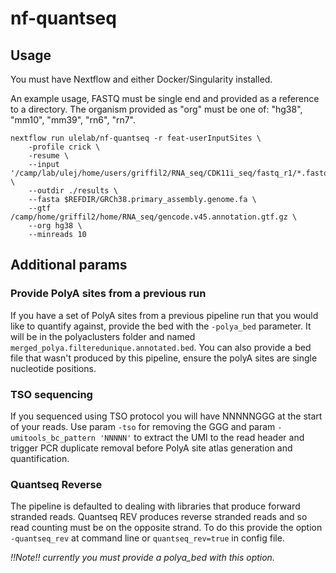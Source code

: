 # nf-quantseq

## Usage
You must have Nextflow and either Docker/Singularity installed.

An example usage, FASTQ must be single end and provided as a reference to a directory.
The organism provided as "org" must be one of: "hg38", "mm10", "mm39", "rn6", "rn7".

```
nextflow run ulelab/nf-quantseq -r feat-userInputSites \
    -profile crick \
    -resume \
    --input '/camp/lab/ulej/home/users/griffil2/RNA_seq/CDK11i_seq/fastq_r1/*.fastq.gz' \
    --outdir ./results \
    --fasta $REFDIR/GRCh38.primary_assembly.genome.fa \
    --gtf /camp/home/griffil2/home/RNA_seq/gencode.v45.annotation.gtf.gz \
    --org hg38 \
    --minreads 10
```


## Additional params
### Provide PolyA sites from a previous run
If you have a set of PolyA sites from a previous pipeline run that you would like to quantify against, provide the bed with the `-polya_bed` parameter. It will be in the polyaclusters folder and named `merged_polya.filteredunique.annotated.bed`. You can also provide a bed file that wasn't produced by this pipeline, ensure the polyA sites are single nucleotide positions.

### TSO sequencing
If you sequenced using TSO protocol you will have NNNNNGGG at the start of your reads. Use param `-tso` for removing the GGG and param `-umitools_bc_pattern 'NNNNN'` to extract the UMI to the read header and trigger PCR duplicate removal before PolyA site atlas generation and quantification.

### Quantseq Reverse
The pipeline is defaulted to dealing with libraries that produce forward stranded reads. Quantseq REV produces reverse stranded reads and so read counting must be on the opposite strand. To do this provide the option `-quantseq_rev` at command line or `quantseq_rev=true` in config file.

*!!Note!! currently you must provide a polya_bed with this option.*

